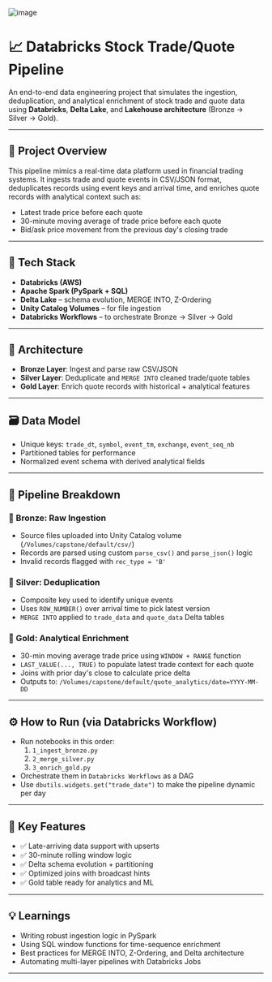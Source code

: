 ![image](https://github.com/user-attachments/assets/beffea24-6d1f-479c-9a65-8aace3e52d92)

# 📈 Databricks Stock Trade/Quote Pipeline

An end-to-end data engineering project that simulates the ingestion, deduplication, and analytical enrichment of stock trade and quote data using **Databricks**, **Delta Lake**, and **Lakehouse architecture** (Bronze → Silver → Gold).

---

## 🚀 Project Overview

This pipeline mimics a real-time data platform used in financial trading systems. It ingests trade and quote events in CSV/JSON format, deduplicates records using event keys and arrival time, and enriches quote records with analytical context such as:

- Latest trade price before each quote
- 30-minute moving average of trade price before each quote
- Bid/ask price movement from the previous day's closing trade

---

## 🧰 Tech Stack

- **Databricks (AWS)**
- **Apache Spark (PySpark + SQL)**
- **Delta Lake** – schema evolution, MERGE INTO, Z-Ordering
- **Unity Catalog Volumes** – for file ingestion
- **Databricks Workflows** – to orchestrate Bronze → Silver → Gold

---

## 🧱 Architecture

- **Bronze Layer**: Ingest and parse raw CSV/JSON
- **Silver Layer**: Deduplicate and `MERGE INTO` cleaned trade/quote tables
- **Gold Layer**: Enrich quote records with historical + analytical features

---

## 🗃️ Data Model


- Unique keys: `trade_dt`, `symbol`, `event_tm`, `exchange`, `event_seq_nb`
- Partitioned tables for performance
- Normalized event schema with derived analytical fields

---

## 🔄 Pipeline Breakdown

### 🔹 Bronze: Raw Ingestion
- Source files uploaded into Unity Catalog volume (`/Volumes/capstone/default/csv/`)
- Records are parsed using custom `parse_csv()` and `parse_json()` logic
- Invalid records flagged with `rec_type = 'B'`

### 🔹 Silver: Deduplication
- Composite key used to identify unique events
- Uses `ROW_NUMBER()` over arrival time to pick latest version
- `MERGE INTO` applied to `trade_data` and `quote_data` Delta tables

### 🔹 Gold: Analytical Enrichment
- 30-min moving average trade price using `WINDOW + RANGE` function
- `LAST_VALUE(..., TRUE)` to populate latest trade context for each quote
- Joins with prior day's close to calculate price delta
- Outputs to: `/Volumes/capstone/default/quote_analytics/date=YYYY-MM-DD`

---

## ⚙️ How to Run (via Databricks Workflow)

- Run notebooks in this order:
  1. `1_ingest_bronze.py`
  2. `2_merge_silver.py`
  3. `3_enrich_gold.py`
- Orchestrate them in `Databricks Workflows` as a DAG
- Use `dbutils.widgets.get("trade_date")` to make the pipeline dynamic per day

---

## 📌 Key Features

- ✅ Late-arriving data support with upserts
- ✅ 30-minute rolling window logic
- ✅ Delta schema evolution + partitioning
- ✅ Optimized joins with broadcast hints
- ✅ Gold table ready for analytics and ML

---

## 💡 Learnings

- Writing robust ingestion logic in PySpark
- Using SQL window functions for time-sequence enrichment
- Best practices for MERGE INTO, Z-Ordering, and Delta architecture
- Automating multi-layer pipelines with Databricks Jobs

---



